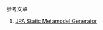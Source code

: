 ## 
参考文章
1. [JPA Static Metamodel Generator](http://docs.jboss.org/hibernate/orm/4.3/topical/html/metamodelgen/MetamodelGenerator.html)
##